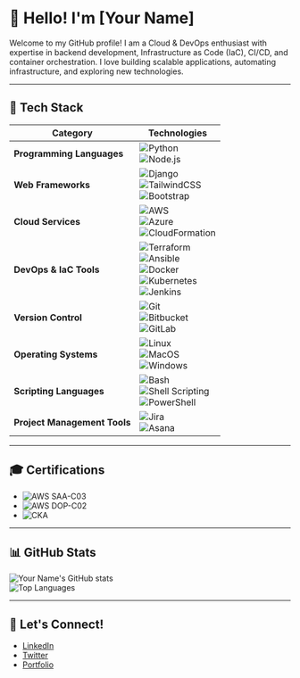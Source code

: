 # 👋 Hello! I'm [Your Name]  

Welcome to my GitHub profile! I am a Cloud & DevOps enthusiast with expertise in backend development, Infrastructure as Code (IaC), CI/CD, and container orchestration. I love building scalable applications, automating infrastructure, and exploring new technologies.

---

## 🔧 Tech Stack  

| **Category**                | **Technologies**                                                                                           |
|-----------------------------|------------------------------------------------------------------------------------------------------------|
| **Programming Languages**    | ![Python](https://img.shields.io/badge/-Python-3776AB?style=flat&logo=python&logoColor=white) <br> ![Node.js](https://img.shields.io/badge/-Node.js-339933?style=flat&logo=node.js&logoColor=white)  |
| **Web Frameworks**           | ![Django](https://img.shields.io/badge/-Django-092E20?style=flat&logo=django&logoColor=white) <br> ![TailwindCSS](https://img.shields.io/badge/-TailwindCSS-06B6D4?style=flat&logo=tailwind-css&logoColor=white) <br> ![Bootstrap](https://img.shields.io/badge/-Bootstrap-7952B3?style=flat&logo=bootstrap&logoColor=white) |
| **Cloud Services**           | ![AWS](https://img.shields.io/badge/-AWS-232F3E?style=flat&logo=amazon-aws) <br> ![Azure](https://img.shields.io/badge/-Azure-0078D4?style=flat&logo=microsoft-azure&logoColor=white) <br> ![CloudFormation](https://img.shields.io/badge/-CloudFormation-232F3E?style=flat&logo=amazon-aws&logoColor=white) |
| **DevOps & IaC Tools**       | ![Terraform](https://img.shields.io/badge/-Terraform-623CE4?style=flat&logo=terraform&logoColor=white) <br> ![Ansible](https://img.shields.io/badge/-Ansible-EE0000?style=flat&logo=ansible&logoColor=white) <br> ![Docker](https://img.shields.io/badge/-Docker-2496ED?style=flat&logo=docker&logoColor=white) <br> ![Kubernetes](https://img.shields.io/badge/-Kubernetes-326CE5?style=flat&logo=kubernetes&logoColor=white) <br> ![Jenkins](https://img.shields.io/badge/-Jenkins-D24939?style=flat&logo=jenkins&logoColor=white) |
| **Version Control**          | ![Git](https://img.shields.io/badge/-Git-F05032?style=flat&logo=git&logoColor=white) <br> ![Bitbucket](https://img.shields.io/badge/-Bitbucket-0052CC?style=flat&logo=bitbucket&logoColor=white) <br> ![GitLab](https://img.shields.io/badge/-GitLab-FC6D26?style=flat&logo=gitlab&logoColor=white) |
| **Operating Systems**        | ![Linux](https://img.shields.io/badge/-Linux-FCC624?style=flat&logo=linux&logoColor=black) <br> ![MacOS](https://img.shields.io/badge/-MacOS-000000?style=flat&logo=apple&logoColor=white) <br> ![Windows](https://img.shields.io/badge/-Windows-0078D6?style=flat&logo=windows&logoColor=white) |
| **Scripting Languages**      | ![Bash](https://img.shields.io/badge/-Bash-4EAA25?style=flat&logo=gnubash&logoColor=white) <br> ![Shell Scripting](https://img.shields.io/badge/-Shell-4EAA25?style=flat&logo=gnubash&logoColor=white) <br> ![PowerShell](https://img.shields.io/badge/-PowerShell-5391FE?style=flat&logo=powershell&logoColor=white) |
| **Project Management Tools** | ![Jira](https://img.shields.io/badge/-Jira-0052CC?style=flat&logo=jira&logoColor=white) <br> ![Asana](https://img.shields.io/badge/-Asana-F06A6A?style=flat&logo=asana&logoColor=white) |

---

## 🎓 Certifications  
- ![AWS SAA-C03](https://img.shields.io/badge/AWS-SAA--C03-FF9900?style=flat&logo=amazon-aws&logoColor=white)  
- ![AWS DOP-C02](https://img.shields.io/badge/AWS-DOP--C02-FF9900?style=flat&logo=amazon-aws&logoColor=white)  
- ![CKA](https://img.shields.io/badge/Certified%20Kubernetes%20Administrator-326CE5?style=flat&logo=kubernetes&logoColor=white)  

---

## 📊 GitHub Stats  

![Your Name's GitHub stats](https://github-readme-stats.vercel.app/api?username=yourusername&show_icons=true&hide_border=true&theme=radical)  
![Top Languages](https://github-readme-stats.vercel.app/api/top-langs/?username=yourusername&layout=compact&hide_border=true&theme=radical)

---

## 🤝 Let's Connect!  
- [LinkedIn](https://www.linkedin.com/in/yourlinkedinprofile/)  
- [Twitter](https://twitter.com/yourtwitterhandle)  
- [Portfolio](https://yourwebsite.com/)  

